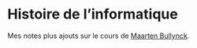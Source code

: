 Histoire de l’informatique
==========================

Mes notes plus ajouts sur le cours de [Maarten Bullynck](mailto:maarten.bullynck@univ-paris8.fr).
